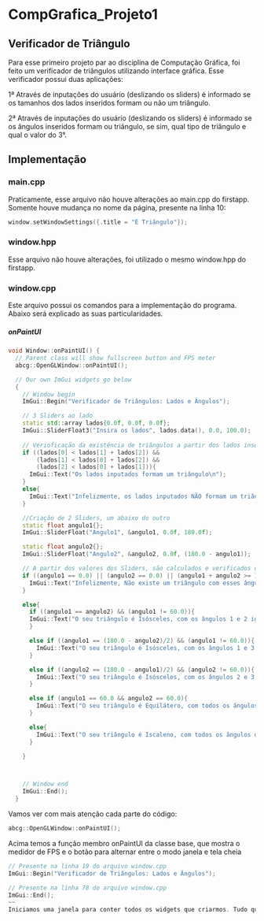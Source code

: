 # CompGrafica_Projeto1
## Verificador de Triângulo

Para esse primeiro projeto par ao disciplina de Computação Gráfica, foi feito um verificador de triângulos utilizando interface gráfica.
Esse verificador possui duas aplicações:

1ª Através de inputações do usuário (deslizando os sliders) é informado se os tamanhos dos lados inseridos formam ou não um triângulo.

2ª Através de inputações do usuário (deslizando os sliders) é informado se os ângulos inseridos formam ou triângulo, se sim, qual tipo de triângulo e qual o valor do 3°.

## Implementação

### main.cpp

Praticamente, esse arquivo não houve alterações ao main.cpp do firstapp. Somente houve mudança no nome da página, presente na linha 10:

~~~C++
window.setWindowSettings({.title = "É Triângulo"});
~~~

### window.hpp

Esse arquivo não houve alterações, foi utilizado o mesmo window.hpp do firstapp.

### window.cpp

Este arquivo possui os comandos para a implementação do programa. Abaixo será explicado as suas particularidades.

##### onPaintUI

~~~C++
void Window::onPaintUI() {
  // Parent class will show fullscreen button and FPS meter
  abcg::OpenGLWindow::onPaintUI();

  // Our own ImGui widgets go below
  {
    // Window begin
    ImGui::Begin("Verificador de Triângulos: Lados e Ângulos");

    // 3 Sliders ao lado
    static std::array lados{0.0f, 0.0f, 0.0f};
    ImGui::SliderFloat3("Insira os lados", lados.data(), 0.0, 100.0);
  
    // Verioficação da existência de triângulos a partir dos lados inseridos dos sliders
    if ((lados[0] < lados[1] + lados[2]) && 
        (lados[1] < lados[0] + lados[2]) && 
        (lados[2] < lados[0] + lados[1])){
      ImGui::Text("Os lados inputados formam um triângulo\n");
    }
    else{
      ImGui::Text("Infelizmente, os lados inputados NÃO formam um triângulo\n");
    }

    //Criação de 2 Sliders, um abaixo do outro 
    static float angulo1{};
    ImGui::SliderFloat("Angulo1", &angulo1, 0.0f, 180.0f);

    static float angulo2{};
    ImGui::SliderFloat("Angulo2", &angulo2, 0.0f, (180.0 - angulo1));

    // A partir dos valores dos Sliders, são calculados e verificados os ângulos do triângulo, mostrando sua existencia, seu tipo e o valor do 3º ângulo
    if ((angulo1 == 0.0) || (angulo2 == 0.0) || (angulo1 + angulo2 >= 180.0)){
      ImGui::Text("Infelizmente, Não existe um triângulo com esses ângulos inputados, a soma dos dois ângulos inputados é >= a 180\n");
    }

    else{
      if ((angulo1 == angulo2) && (angulo1 != 60.0)){
      ImGui::Text("O seu triângulo é Isósceles, com os ângulos 1 e 2 iguais, e o ângulo 3 igual a %f\n", (180 - angulo1 - angulo2));
      }

      else if ((angulo1 == (180.0 - angulo2)/2) && (angulo1 != 60.0)){
        ImGui::Text("O seu triângulo é Isósceles, com os ângulos 1 e 3 iguais, e o ângulo 3 igual a %f\n", (180 - angulo1 - angulo2));
      }

      else if ((angulo2 == (180.0 - angulo1)/2) && (angulo2 != 60.0)){
        ImGui::Text("O seu triângulo é Isósceles, com os ângulos 2 e 3 iguais, e o ângulo 3 igual a %f\n", (180 - angulo1 - angulo2));
      }

      else if (angulo1 == 60.0 && angulo2 == 60.0){
        ImGui::Text("O seu triângulo é Equilátero, com todos os ângulos iguais a 60°\n");
      }

      else{
        ImGui::Text("O seu triângulo é Iscaleno, com todos os ângulos diferentes, e o angulo 3 igual a %f\n", (180 - angulo1 - angulo2));
      }

    }



    // Window end
    ImGui::End();
  }
  ~~~

Vamos ver com mais atenção cada parte do código:

~~~C++
abcg::OpenGLWindow::onPaintUI();
~~~
Acima temos a função membro onPaintUI da classe base, que mostra o medidor de FPS e o botão para alternar entre o modo janela e tela cheia

~~~C++
// Presente na linha 19 do arquivo window.cpp
ImGui::Begin("Verificador de Triângulos: Lados e Ângulos");

// Presente na linha 78 do arquivo window.cpp
ImGui::End();
~~
Iniciamos uma janela para conter todos os widgets que criarmos. Tudo que estiver entre o Begin e o End, estará dentro da janela.

